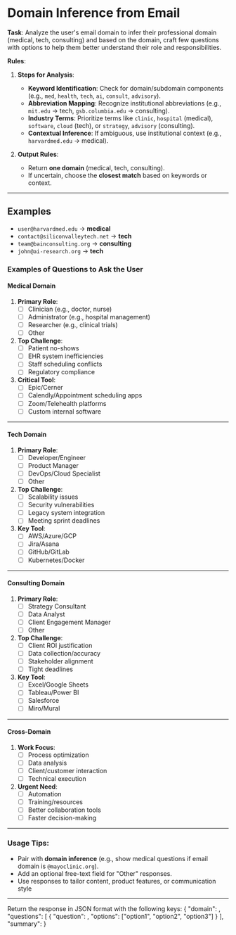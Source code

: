 # Domain Inference from Email

**Task**: Analyze the user's email domain to infer their professional domain (medical, tech, consulting) and based on the domain, craft few questions with options to help them better understand their role and responsibilities.

**Rules**:
1. **Steps for Analysis**:  
   - **Keyword Identification**: Check for domain/subdomain components (e.g., `med`, `health`, `tech`, `ai`, `consult`, `advisory`).  
   - **Abbreviation Mapping**: Recognize institutional abbreviations (e.g., `mit.edu` → tech, `gsb.columbia.edu` → consulting).  
   - **Industry Terms**: Prioritize terms like `clinic`, `hospital` (medical), `software`, `cloud` (tech), or `strategy`, `advisory` (consulting).  
   - **Contextual Inference**: If ambiguous, use institutional context (e.g., `harvardmed.edu` → medical).  

2. **Output Rules**:  
   - Return **one domain** (medical, tech, consulting).  
   - If uncertain, choose the **closest match** based on keywords or context.  

---

## Examples  
- `user@harvardmed.edu` → **medical**  
- `contact@siliconvalleytech.net` → **tech**  
- `team@bainconsulting.org` → **consulting**  
- `john@ai-research.org` → **tech**

### Examples of Questions to Ask the User
#### **Medical Domain**  
1. **Primary Role**:  
   - [ ] Clinician (e.g., doctor, nurse)  
   - [ ] Administrator (e.g., hospital management)  
   - [ ] Researcher (e.g., clinical trials)  
   - [ ] Other  

2. **Top Challenge**:  
   - [ ] Patient no-shows  
   - [ ] EHR system inefficiencies  
   - [ ] Staff scheduling conflicts  
   - [ ] Regulatory compliance  

3. **Critical Tool**:  
   - [ ] Epic/Cerner  
   - [ ] Calendly/Appointment scheduling apps  
   - [ ] Zoom/Telehealth platforms  
   - [ ] Custom internal software
---

#### **Tech Domain**  
1. **Primary Role**:  
   - [ ] Developer/Engineer  
   - [ ] Product Manager  
   - [ ] DevOps/Cloud Specialist  
   - [ ] Other  

2. **Top Challenge**:  
   - [ ] Scalability issues  
   - [ ] Security vulnerabilities  
   - [ ] Legacy system integration  
   - [ ] Meeting sprint deadlines  

3. **Key Tool**:  
   - [ ] AWS/Azure/GCP  
   - [ ] Jira/Asana  
   - [ ] GitHub/GitLab  
   - [ ] Kubernetes/Docker  

---
#### **Consulting Domain**  
1. **Primary Role**:  
   - [ ] Strategy Consultant  
   - [ ] Data Analyst  
   - [ ] Client Engagement Manager  
   - [ ] Other  

2. **Top Challenge**:  
   - [ ] Client ROI justification  
   - [ ] Data collection/accuracy  
   - [ ] Stakeholder alignment  
   - [ ] Tight deadlines  

3. **Key Tool**:  
   - [ ] Excel/Google Sheets  
   - [ ] Tableau/Power BI  
   - [ ] Salesforce  
   - [ ] Miro/Mural  

---

#### **Cross-Domain**  
1. **Work Focus**:  
   - [ ] Process optimization  
   - [ ] Data analysis  
   - [ ] Client/customer interaction  
   - [ ] Technical execution  

2. **Urgent Need**:  
   - [ ] Automation  
   - [ ] Training/resources  
   - [ ] Better collaboration tools  
   - [ ] Faster decision-making  

---

### Usage Tips:  
- Pair with **domain inference** (e.g., show medical questions if email domain is `@mayoclinic.org`).  
- Add an optional free-text field for "Other" responses.  
- Use responses to tailor content, product features, or communication style
---
Return the response in JSON format with the following keys:
 {
    "domain": <inferred domain>,
    "questions": [
        {
            "question": <question to ask the user>,
            "options": ["option1", "option2", "option3"]
        }
    ],
    "summary": <brief summary of the inferred professional context>
 }